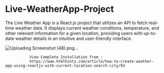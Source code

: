 # Live-WeatherApp-Project
The Live Weather App is a React.js project that utilizes an API to fetch real-time weather data. It displays current weather conditions, temperature, and other relevant information for a given location, providing users with up-to-date weather details in an intuitive and user-friendly interface.

![Uploading Screenshot (48).png…]()

               View Complete Installation from :
               https://www.htmlhints.com/article/how-to-create-weather-app-using-reactjs-with-current-location-search-city/93
